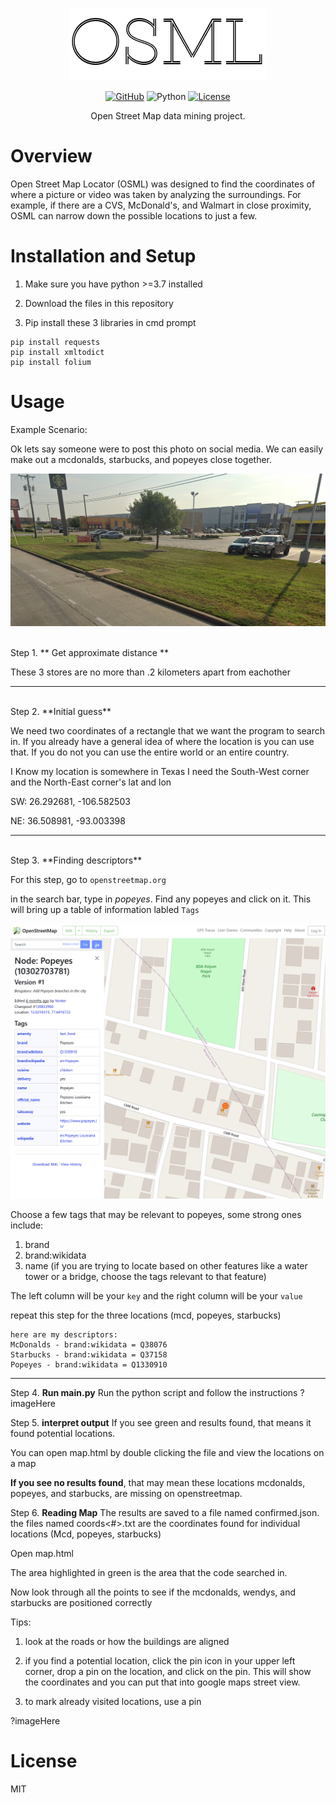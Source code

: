 <p align="center">
  <img src="https://github.com/bear102/osml/blob/main/img/osml.png" alt="OSML Logo">
</p>

<p align="center">
  <a href="https://github.com/bear102/tennis"><img src="https://img.shields.io/badge/GitHub-bear102-%2312100E.svg?style=flat&logo=github" alt="GitHub"></a>
  <img src="https://img.shields.io/badge/python-3.7%20%7C%203.8%20%7C%203.9-blue" alt="Python">
  <a href="https://opensource.org/licenses/MIT"><img src="https://img.shields.io/badge/License-MIT-blue.svg" alt="License"></a>
</p>

<p align="center">
  Open Street Map data mining project. 
</p>






# Overview

Open Street Map Locator (OSML) was designed to find the coordinates of where a picture or video was taken by analyzing the surroundings. For example, if there are a CVS, McDonald's, and Walmart in close proximity, OSML can narrow down the possible locations to just a few.


# Installation and Setup


1. Make sure you have python >=3.7 installed

2. Download the files in this repository

3. Pip install these 3 libraries in cmd prompt
```
pip install requests
pip install xmltodict
pip install folium
```



# Usage

Example Scenario:

Ok lets say someone were to post this photo on social media. We can easily make out a mcdonalds, starbucks, and popeyes close together.

<img src="https://github.com/bear102/osml/blob/main/img/Screenshot%202023-07-09%20173920.png" alt="Mcdonalds, Wendys, and Starbucks"></img>

<br>
Step 1. ** Get approximate distance ** 

These 3 stores are no more than .2 kilometers apart from eachother
<br>
***
<br>
Step 2. **Initial guess**

  We need two coordinates of a rectangle that   we want the program to search in. If you already have a general idea of where the location is you can use that. If you   do not you can use the entire world or an entire country.
  
  I Know my location is somewhere in Texas
  I need the South-West corner and the North-East corner's lat and lon
  
  SW: 26.292681, -106.582503
  
  NE: 36.508981, -93.003398
<br>
***
<br>
Step 3. **Finding descriptors** 

For this step, go to `openstreetmap.org`

in the search bar, type in *popeyes*. Find any popeyes and click on it. This will bring up a table of information labled `Tags`

<img src="https://github.com/bear102/osml/blob/main/img/Screenshot%202023-07-09%20174925.png" alt="Descriptors of Popeyes"></img>

Choose a few tags that may be relevant to popeyes, some strong ones include:
1. brand
2. brand:wikidata
3. name
(if you are trying to locate based on other features like a water tower or a bridge, choose the tags relevant to that feature)

The left column will be your `key` and the right column will be your `value`

repeat this step for the three locations (mcd, popeyes, starbucks)

    here are my descriptors:
    McDonalds - brand:wikidata = Q38076
    Starbucks - brand:wikidata = Q37158
    Popeyes - brand:wikidata = Q1330910

***

Step 4. **Run main.py** Run the python script and follow the instructions ?imageHere


Step 5. **interpret output** If you see green and results found, that means it found potential locations. 

You can open map.html by double clicking the file and view the locations on a map

**If you see no results found**, that may mean these locations mcdonalds, popeyes, and starbucks, are missing on openstreetmap.


Step 6. **Reading Map** The results are saved to a file named confirmed.json. the files named coords<#>.txt are the coordinates found for individual locations (Mcd, popeyes, starbucks)

Open map.html

The area highlighted in green is the area that the code searched in.

Now look through all the points to see if the mcdonalds, wendys, and starbucks are positioned correctly

Tips:
1. look at the roads or how the buildings are aligned

2. if you find a potential location, click the pin icon in your upper left corner, drop a pin on the location, and click on the pin. This will show the coordinates and you can put that into google maps street view.

3. to mark already visited locations, use a pin
   

?imageHere




# License

MIT
